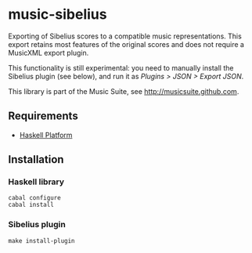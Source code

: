 
# music-sibelius

Exporting of Sibelius scores to a compatible music representations. This export retains most features of the original scores and does not require a MusicXML export plugin.

This functionality is still experimental: you need to manually install the Sibelius plugin (see below), and run it as *Plugins > JSON > Export JSON*.

This library is part of the Music Suite, see <http://musicsuite.github.com>.

## Requirements

* [Haskell Platform](http://www.haskell.org/platform)

## Installation

### Haskell library 

    cabal configure
    cabal install

### Sibelius plugin 

    make install-plugin